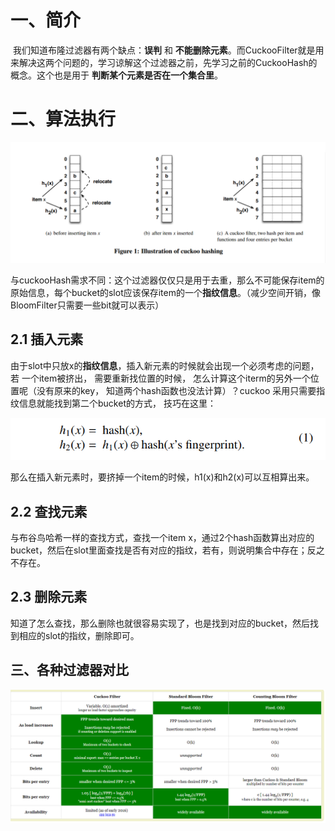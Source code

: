 # 一、简介

​	我们知道布隆过滤器有两个缺点：**误判** 和 **不能删除元素**。而CuckooFilter就是用来解决这两个问题的，学习谅解这个过滤器之前，先学习之前的CuckooHash的概念。这个也是用于 **判断某个元素是否在一个集合里**。

# 二、算法执行



![cuckoo-hashing-1024x392](assets/cuckoo-hashing-1024x392-1533620320604.png)

与cuckooHash需求不同：这个过滤器仅仅只是用于去重，那么不可能保存item的原始信息，每个bucket的slot应该保存item的一个**指纹信息**。（减少空间开销，像BloomFilter只需要一些bit就可以表示）

## 2.1 插入元素

由于slot中只放x的**指纹信息**，插入新元素的时候就会出现一个必须考虑的问题，若 一个item被挤出， 需要重新找位置的时候， 怎么计算这个iterm的另外一个位置呢（没有原来的key， 知道两个hash函数也没法计算）？cuckoo 采用只需要指纹信息就能找到第二个bucket的方式， 技巧在这里： 

![布谷鸟过滤器](assets/布谷鸟过滤器.png)

那么在插入新元素时，要挤掉一个item的时候，h1(x)和h2(x)可以互相算出来。

## 2.2 查找元素

与布谷鸟哈希一样的查找方式，查找一个item x，通过2个hash函数算出对应的bucket，然后在slot里面查找是否有对应的指纹，若有，则说明集合中存在；反之不存在。

## 2.3 删除元素

知道了怎么查找，那么删除也就很容易实现了，也是找到对应的bucket，然后找到相应的slot的指纹，删除即可。

## 三、各种过滤器对比

![过滤器对比](assets/过滤器对比.png)